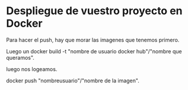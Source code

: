 # Despliegue de vuestro proyecto en Docker

Para hacer el push, hay que morar las imagenes que tenemos primero.

Luego un docker build -t "nombre de usuario docker hub"/"nombre que queramos".

luego nos logeamos.

docker push "nombreusuario"/"nombre de la imagen".
